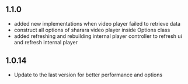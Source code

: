 ## 1.1.0

* added new implementations when video player failed to retrieve data 
* construct all options of sharara video player inside Options class 
* added refreshing and rebuilding internal player controller to refresh ui and refresh internal player

## 1.0.14

* Update to the last version for better performance and options
